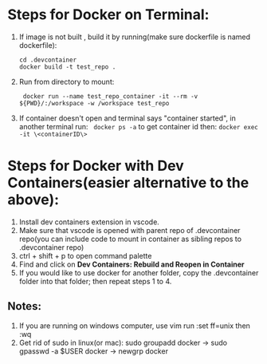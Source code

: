 # Steps for Docker on Terminal:
1. If image is not built , build it by running(make sure dockerfile is named dockerfile):
    ```
    cd .devcontainer
    docker build -t test_repo .
    ```      
2. Run from directory to mount: 
   ```
    docker run --name test_repo_container -it --rm -v ${PWD}/:/workspace -w /workspace test_repo
   ``` 
3. If container doesn't open and terminal says "container started", in another terminal run: ``` docker ps -a``` to get container id then: ``` docker exec -it \<containerID\> ```


# Steps for Docker with Dev Containers(easier alternative to the above):
1. Install dev containers extension in vscode.
2. Make sure that vscode is opened with parent repo of .devcontainer repo(you can include code to mount in container as sibling repos to .devcontainer repo)
3. ctrl + shift + p to open command palette
4. Find and click on **Dev Containers: Rebuild and Reopen in Container**
5. If you would like to use docker for another folder, copy the .devcontainer folder into that folder; then repeat steps 1 to 4. 


## Notes:
1. If you are running on windows computer, use vim run :set ff=unix then :wq
2. Get rid of sudo in linux(or mac): sudo groupadd docker -> sudo gpasswd -a $USER docker -> newgrp docker 
